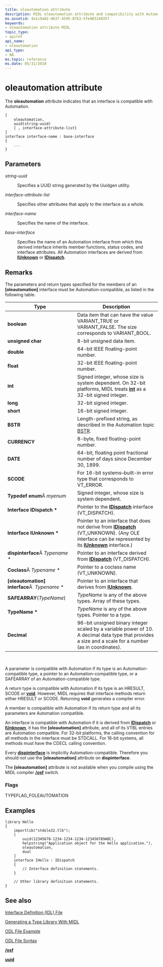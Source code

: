 ```yaml
---
title: oleautomation attribute
description: MIDL oleautomation attribute and compatibility with Automation.
ms.assetid: 4a1c9a02-d637-4595-87b3-5fe903149357
keywords:
- oleautomation attribute MIDL
topic_type:
- apiref
api_name:
- oleautomation
api_type:
- NA
ms.topic: reference
ms.date: 05/31/2018
---
```


# oleautomation attribute

The **oleautomation** attribute indicates that an interface is compatible with Automation.

``` syntax
[ 
    oleautomation, 
    uuid(string-uuid)
    [ , interface-attribute-list] 
] 
interface interface-name : base-interface
{
    ...
}
```

## Parameters

<dl> <dt>

*string-uuid* 
</dt> <dd>

Specifies a UUID string generated by the Uuidgen utility.

</dd> <dt>

*interface-attribute-list* 
</dt> <dd>

Specifies other attributes that apply to the interface as a whole.

</dd> <dt>

*interface-name* 
</dt> <dd>

Specifies the name of the interface.

</dd> <dt>

*base-interface* 
</dt> <dd>

Specifies the name of an Automation interface from which this derived interface inherits member functions, status codes, and interface attributes. All Automation interfaces are derived from [**IUnknown**](https://msdn.microsoft.com/library/ms680509(v=VS.85).aspx) or [**IDispatch**](https://msdn.microsoft.com/library/ms221608(v=VS.71).aspx).

</dd> </dl>

## Remarks

The parameters and return types specified for the members of an **\[oleautomation\]** interface must be Automation-compatible, as listed in the following table.



| Type                                            | Description                                                                                                                                                                                                   |
|-------------------------------------------------|---------------------------------------------------------------------------------------------------------------------------------------------------------------------------------------------------------------|
| **boolean**                                     | Data item that can have the value VARIANT\_TRUE or VARIANT\_FALSE. The size corresponds to VARIANT\_BOOL.                                                                                                     |
| **unsigned char**                               | 8-bit unsigned data item.                                                                                                                                                                                     |
| **double**                                      | 64-bit IEEE floating-point number.                                                                                                                                                                            |
| **float**                                       | 32-bit IEEE floating-point number.                                                                                                                                                                            |
| **int**                                         | Signed integer, whose size is system dependent. On 32-bit platforms, MIDL treats [**int**](int.md) as a 32-bit signed integer.                                                                               |
| **long**                                        | 32-bit signed integer.                                                                                                                                                                                        |
| **short**                                       | 16-bit signed integer.                                                                                                                                                                                        |
| **BSTR**                                        | Length-prefixed string, as described in the Automation topic [BSTR](https://msdn.microsoft.com/library/ms221069(v=VS.71).aspx).                                                                                                    |
| **CURRENCY**                                    | 8-byte, fixed floating-point number.                                                                                                                                                                          |
| **DATE**                                        | 64-bit, floating point fractional number of days since December 30, 1899.                                                                                                                                     |
| **SCODE**                                       | For 16-bit systems–built-in error type that corresponds to VT\_ERROR.                                                                                                                                         |
| **Typedef enum**Â *myenum*                      | Signed integer, whose size is system dependent.                                                                                                                                                               |
| **Interface IDispatch \***                      | Pointer to the [**IDispatch**](https://msdn.microsoft.com/library/ms221608(v=VS.71).aspx) interface (VT\_DISPATCH).                                                                                                                |
| **Interface IUnknown \***                       | Pointer to an interface that does not derive from [**IDispatch**](https://msdn.microsoft.com/library/ms221608(v=VS.71).aspx) (VT\_UNKNOWN). (Any OLE interface can be represented by its [**IUnknown**](https://msdn.microsoft.com/library/ms680509(v=VS.85).aspx) interface.) |
| **dispinterface**Â *Typename \**                | Pointer to an interface derived from [**IDispatch**](https://msdn.microsoft.com/library/ms221608(v=VS.71).aspx) (VT\_DISPATCH).                                                                                                    |
| **Coclass**Â *Typename \**                      | Pointer to a coclass name (VT\_UNKNOWN).                                                                                                                                                                      |
| **\[oleautomation\] interface**Â  *Typename \** | Pointer to an interface that derives from [**IUnknown**](https://msdn.microsoft.com/library/ms680509(v=VS.85).aspx).                                                                                                                                      |
| **SAFEARRAY**(*TypeName*)                       | *TypeName* is any of the above types. Array of these types.                                                                                                                                                   |
| **TypeName \***                                 | *TypeName* is any of the above types. Pointer to a type.                                                                                                                                                      |
| **Decimal**                                     | 96-bit unsigned binary integer scaled by a variable power of 10. A decimal data type that provides a size and a scale for a number (as in coordinates).                                                       |



 

A parameter is compatible with Automation if its type is an Automation-compatible type, a pointer to an Automation-compatible type, or a SAFEARRAY of an Automation-compatible type.

A return type is compatible with Automation if its type is an HRESULT, SCODE or [**void**](void.md). However, MIDL requires that interface methods return either HRESULT or SCODE. Returning **void** generates a compiler error.

A member is compatible with Automation if its return type and all its parameters are Automation compatible.

An interface is compatible with Automation if it is derived from [**IDispatch**](https://msdn.microsoft.com/library/ms221608(v=VS.71).aspx) or [**IUnknown**](https://msdn.microsoft.com/library/ms680509(v=VS.85).aspx), it has the **\[oleautomation\]** attribute, and all of its VTBL entries are Automation compatible. For 32-bit platforms, the calling convention for all methods in the interface must be STDCALL. For 16-bit systems, all methods must have the CDECL calling convention.

Every [**dispinterface**](dispinterface.md) is implicitly Automation-compatible. Therefore you should not use the **\[oleautomation\]** attribute on **dispinterface**.

The **\[oleautomation\]** attribute is not available when you compile using the MIDL compiler [**/osf**](-osf.md) switch.

### Flags

TYPEFLAG\_FOLEAUTOMATION

## Examples

``` syntax
library Hello
{
    importlib("stdole32.tlb");
    [
        uuid(12345678-1234-1234-1234-123456789ABC),
        helpstring("Application object for the Hello application."),
        oleautomation,
        dual
    ]
    interface IHello : IDispatch
    {
        // Interface definition statements.
    }

    // Other library definition statements.
}
```

## See also

<dl> <dt>

[Interface Definition (IDL) File](interface-definition-idl-file.md)
</dt> <dt>

[Generating a Type Library With MIDL](generating-a-type-library-with-midl-2.md)
</dt> <dt>

[ODL File Example](https://msdn.microsoft.com/library/ms221308(v=VS.71).aspx)
</dt> <dt>

[ODL File Syntax](https://msdn.microsoft.com/library/ms221683(v=VS.71).aspx)
</dt> <dt>

[**/osf**](-osf.md)
</dt> <dt>

[**uuid**](uuid.md)
</dt> </dl>

 

 




